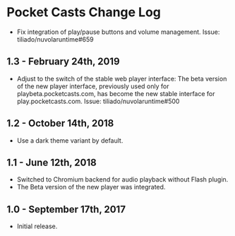Pocket Casts Change Log
=======================

 * Fix integration of play/pause buttons and volume management. Issue: tiliado/nuvolaruntime#659

1.3 - February 24th, 2019
-------------------------

 * Adjust to the switch of the stable web player interface: The beta version of the new player interface,
   previously used only for playbeta.pocketcasts.com, has become the new stable interface for play.pocketcasts.com.
   Issue: tiliado/nuvolaruntime#500

1.2 - October 14th, 2018
------------------------

  * Use a dark theme variant by default.

1.1 - June 12th, 2018
---------------------

  * Switched to Chromium backend for audio playback without Flash plugin.
  * The Beta version of the new player was integrated.

1.0 - September 17th, 2017
-----------------------

  * Initial release.
